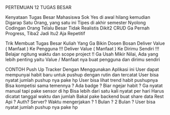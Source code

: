 PERTEMUAN 12
TUGAS BESAR

Kenyataan Tugas Besar Mahasiswa
Sok Yes di awal hilang kemudian
Digarap Satu Orang, yang satu ini Tipes di akhir semester
Nyolong Codingan Orang
Telalu Besar Tidak Realistis
Dikit2 CRUD
Ga Pernah Progress, Tiba2 Jadi
Itu2 Aja
Repetitif

Trik Membuat Tugas Besar Kuliah Yang Ga Bikin Dosen Bosan
Deliver Value ( Manfaat ) Ke Pengguna !!!
Deliver Value ( Manfaat ) Ke Dirimu Sendiri !!!
Belajar ngitung waktu dan scope project !!
Ga Usah Mikir Nilai, Ada yang lebih penting yaitu Value / Manfaat nya buat pengguna dan dirimu sendiri

CONTOH
Push Up Tracker
Dengan Menggunakan Aplikasi ini User dapat mempunyai habit baru untuk pushup dengan rutin dan tercatat
User bisa nyatat jumlah pushup nya pake hp
User bisa lihat trend habit pushupnya
Bisa kompetisi sama temennya ?
Ada badge ? Biar ngejar habit ?
Ga nyatat manual tapi pake sensor di hp
Bisa lebih dari satu kali nyatat per hari
Harus dicatat tanggal waktu dan jumlah
Bakal pake backend buat share data
Rest Api ?
Auth?
Server?
Waktu mengerjakan ? 1 Bulan ? 2 Bulan ?
User bisa nyatat jumlah pushup nya pake hp

